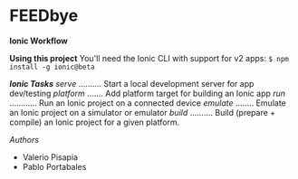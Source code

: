 # FEEDbye

**Ionic Workflow**

**Using this project**
You'll need the Ionic CLI with support for v2 apps:
`$ npm install -g ionic@beta`

_**_Ionic Tasks_**_
_serve_  ..........  Start a local development server for app dev/testing
_platform_  .......  Add platform target for building an Ionic app
_run_  ............  Run an Ionic project on a connected device
_emulate_  ........  Emulate an Ionic project on a simulator or emulator
_build_  ..........  Build (prepare + compile) an Ionic project for a given platform.



_Authors_
- Valerio Pisapia
- Pablo Portabales